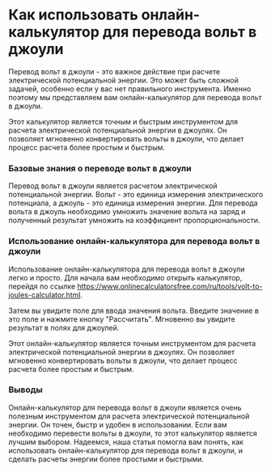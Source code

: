 Как использовать онлайн-калькулятор для перевода вольт в джоули
===============================================================

Перевод вольт в джоули - это важное действие при расчете электрической потенциальной энергии. Это может быть сложной задачей, особенно если у вас нет правильного инструмента. Именно поэтому мы представляем вам онлайн-калькулятор для перевода вольт в джоули.

Этот калькулятор является точным и быстрым инструментом для расчета электрической потенциальной энергии в джоулях. Он позволяет мгновенно конвертировать вольты в джоули, что делает процесс расчета более простым и быстрым.

### Базовые знания о переводе вольт в джоули

Перевод вольт в джоули является расчетом электрической потенциальной энергии. Вольт - это единица измерения электрического потенциала, а джоуль - это единица измерения энергии. Для перевода вольта в джоуль необходимо умножить значение вольта на заряд и полученный результат умножить на коэффициент пропорциональности.

### Использование онлайн-калькулятора для перевода вольт в джоули

Использование онлайн-калькулятора для перевода вольт в джоули легко и просто. Для начала вам необходимо открыть калькулятор, перейдя по ссылке <https://www.onlinecalculatorsfree.com/ru/tools/volt-to-joules-calculator.html>.

Затем вы увидите поле для ввода значения вольта. Введите значение в это поле и нажмите кнопку "Рассчитать". Мгновенно вы увидите результат в полях для джоулей.

Этот онлайн-калькулятор является точным инструментом для расчета электрической потенциальной энергии в джоулях. Он позволяет мгновенно конвертировать вольты в джоули, что делает процесс расчета более простым и быстрым.

### Выводы

Онлайн-калькулятор для перевода вольт в джоули является очень полезным инструментом для расчета электрической потенциальной энергии. Он точен, быстр и удобен в использовании. Если вам необходимо перевести вольты в джоули, то этот калькулятор является лучшим выбором. Надеемся, наша статья помогла вам понять, как использовать онлайн-калькулятор для перевода вольт в джоули, и сделать расчеты энергии более простыми и быстрыми.